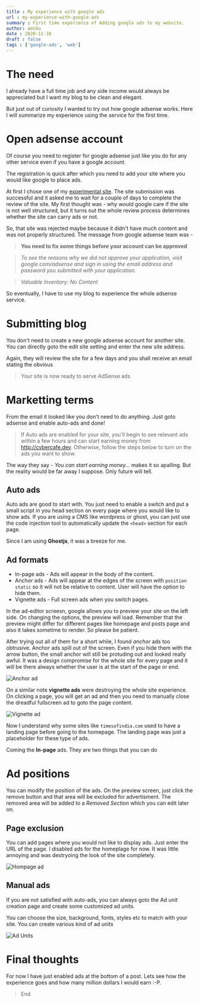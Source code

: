 ```yaml
---
title : My experience with google ads
url : my-experience-with-google-ads
summary : First time experience of Adding google ads to my website.
author: amt8u
date : 2020-11-16
draft : false
tags : ['google-ads', 'web']
---
```


# The need
I already have a full time job and any side income would always be appreciated but I want my blog to be clean and elegant.

But just out of curiosity I wanted to try out how google adsense works. Here I will summarize my experience using the service for the first time.

# Open adsense account
Of course you need to register for google adsense just like you do for any other service even if you have a google account.

The registration is quick after which you need to add your site where you would like google to place ads.

At first I chose one of my [experimental site](https://cybr.cafe). The site submission was successful and it asked me to wait for a couple of days to complete the review of the site. My first thought was - why would google care if the site is not well structured, but it turns out the whole review process determines whether the site can carry ads or not.

So, that site was rejected maybe because it didn't have much content and was not properly structured. The message from google adsense team was - 

> **You need to fix some things before your account can be approved**

> *To see the reasons why we did not approve your application, visit google.com/adsense and sign in using the email address and password you submitted with your application.*

> *Valuable Inventory: No Content*

So eventually, I have to use my blog to experience the whole adsense service.

# Submitting blog

You don't need to create a new google adsense account for another site. You can directly goto the edit site setting and enter the new site address.

Again, they will review the site for a few days and you shall receive an email stating the obvious

> Your site is now ready to serve AdSense ads

# Marketting terms
From the email it looked like you don't need to do anything. Just goto adsense and enable auto-ads and done!

> If Auto ads are enabled for your site, you'll begin to see relevant ads within a few hours and can start earning money from http://cybercafe.dev. Otherwise, follow the steps below to turn on the ads you want to show. 

The way they say - *You can start earning money...* makes it so apalling. But the reality would be far away I suppose. Only future will tell.

## Auto ads
Auto ads are good to start with. You just need to enable a switch and put a small script in you head section on every page where you would like to show ads. If you are using a CMS like wordpress or ghost, you can just use the code injection tool to automatically update the `<head>` section for each page.

Since I am using **Ghostjs**, it was a breeze for me. 

## Ad formats
* In-page ads - Ads will appear in the body of the content. 
* Anchor ads - Ads will appear at the edges of the screen with `position static` so it will not be relative to content. User will have the option to hide them.
* Vignette ads - Full screen ads when you switch pages.

In the ad-editor screesn, google allows you to preview your site on the left side. On changing the options, the preview will load. Remember that the preview might differ for different pages like homepage and posts page and also it takes sometime to render. So please be patient.

After trying out all of them for a short while, I found *anchor* ads too obtrusive. Anchor ads spill out of the screen. Even if you hide them with the arrow button, the small anchor will still be protuding out and looked really awful. It was a design compromise for the whole site for every page and it will be there always whether the user is at the start of the page or end.

![Anchor ad](images/anchor-ad.png)

On a similar note **vignette ads** were destroying the whole site experience. On clicking a page, you will get an ad and then you need to manually close the dreadful fullscreen ad to goto the page content.

![Vignette ad](images/vignette-ad.png)

Now I understand why some sites like `timesofindia.com` used to have a landing page before going to the homepage. The landing page was just a placeholder for these type of ads.

Coming the **In-page** ads. They are two things that you can do

# Ad positions
You can modify the position of the ads. On the preview screen, just click the remove button and that area will be excluded for advertisment. The removed area will be added to a *Removed Section* which you can edit later on.

## Page exclusion
You can add pages where you would not like to display ads. Just enter the URL of the page. I disabled ads for the homeplage for now. It was little annoying and was destryoing the look of the site completely.

![Hompage ad](images/homepage-ad.png)

## Manual ads
If you are not satisfied with auto-ads, you can always goto the Ad unit creation page and create some customized ad units.

You can choose the size, background, fonts, styles etc to match with your site. You can create various kind of ad units

![Ad Units](images/ad-types.png)

# Final thoughts
For now I have just enabled ads at the bottom of a post. Lets see how the experience goes and how many million dollars I would earn :-P.

> End
